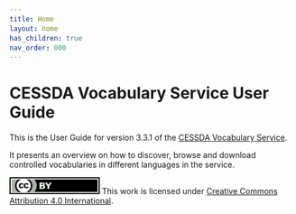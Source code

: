 ```yaml
---
title: Home
layout: home
has_children: true
nav_order: 000
---
```


# CESSDA Vocabulary Service User Guide

This is the User Guide for version 3.3.1 of the [CESSDA Vocabulary Service](https://vocabularies.cessda.eu/).

It presents an overview on how to discover,
browse and download controlled vocabularies in different languages in the service.

![CC-BY-4.0](images/cc-by.svg "CC-BY-4.0")
This work is licensed under [Creative Commons Attribution 4.0 International](https://creativecommons.org/licenses/by/4.0/).

